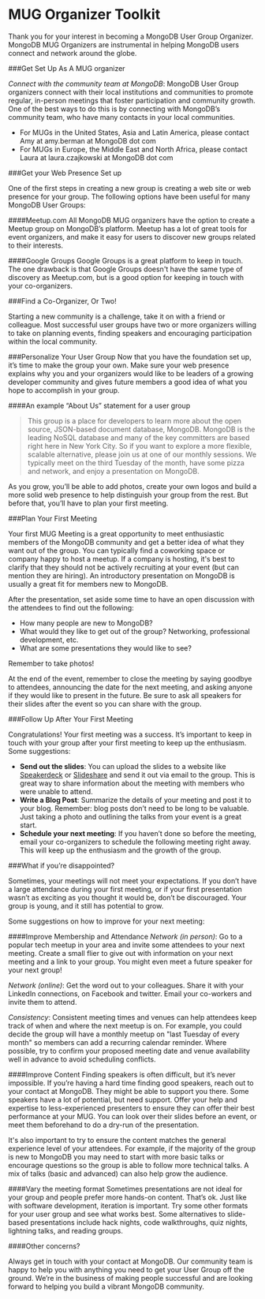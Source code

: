 MUG Organizer Toolkit
====================

Thank you for your interest in becoming a MongoDB User Group Organizer. MongoDB MUG Organizers are instrumental in helping MongoDB users connect and network around the globe.

###Get Set Up As A MUG organizer

*Connect with the community team at MongoDB*:  MongoDB User Group organizers connect with their local institutions and communities to promote regular, in-person meetings that foster participation and community growth. One of the best ways to do this is by connecting with MongoDB’s community team, who have many contacts in your local communities.

* For MUGs in the United States, Asia and Latin America, please contact Amy at amy.berman at MongoDB dot com
* For MUGs in Europe, the Middle East and North Africa, please contact Laura at laura.czajkowski at MongoDB dot com

###Get your Web Presence Set up

One of the first steps in creating a new group is creating a web site or web presence for your group. The following options have been useful for many MongoDB User Groups:

####Meetup.com
All MongoDB MUG organizers have the option to create a Meetup group on MongoDB’s
platform. Meetup has a lot of great tools for event organizers, and make it easy for users to
discover new groups related to their interests.

####Google Groups
Google Groups is a great platform to keep in touch. The one drawback is that Google Groups doesn't have the same type of discovery as Meetup.com, but is a good option for keeping in touch with your co-organizers.

###Find a Co-Organizer, Or Two!

Starting a new community is a challenge, take it on with a friend or colleague. Most successful user groups have two or more organizers willing to take on planning events, finding speakers and encouraging participation within the local community.

###Personalize Your User Group
Now that you have the foundation set up, it’s time to make the group your own. Make sure your web presence explains why you and your organizers would like to be leaders of a growing developer community and gives future members a good idea of what you hope to accomplish in your group.

####An example “About Us” statement for a user group

> This group is a place for developers to learn more about the open source, 
> JSON-based document database, MongoDB. MongoDB is the leading NoSQL database 
> and many of the key committers are based right here in New York City. So if you 
> want to explore a more flexible, scalable alternative, please join us at one of our monthly sessions. 
> We typically meet on the third Tuesday of the month, have some pizza and network, and enjoy a presentation on MongoDB.

As you grow, you’ll be able to add photos, create your own logos and build a more solid web presence to help distinguish your group from the rest. But before that, you’ll have to plan your first meeting.

###Plan Your First Meeting

Your first MUG Meeting is a great opportunity to meet enthusiastic members of the MongoDB community and get a better idea of what they want out of the group. You can typically find a coworking space or company happy to host a meetup. If a company is hosting, it's best to clarify that they should not be actively recruiting at your event (but can mention they are hiring). An introductory presentation on MongoDB is usually a great fit for members new to MongoDB.

After the presentation, set aside some time to have an open discussion with the attendees to find out the following:

 * How many people are new to MongoDB?
 * What would they like to get out of the group? Networking, professional development, etc.
 * What are some presentations they would like to see?

Remember to take photos!

At the end of the event, remember to close the meeting by saying goodbye to attendees, announcing the date for the next meeting, and asking anyone if they would like to present in the future. Be sure to ask all speakers for their slides after the event so you can share with the group.

###Follow Up After Your First Meeting

Congratulations! Your first meeting was a success. It’s important to keep in touch with your group after your first meeting to keep up the enthusiasm. Some suggestions:

* **Send out the slides**: You can upload the slides to a website like [Speakerdeck](https://speakerdeck.com/) or [Slideshare](http://www.slideshare.net/) and send it out via email to the group. This is great way to share information about the meeting with members who were unable to attend.
* **Write a Blog Post**: Summarize the details of your meeting and post it to your blog. Remember: blog posts don’t need to be long to be valuable. Just taking a photo and outlining the talks from your event is a great start.
* **Schedule your next meeting**: If you haven’t done so before the meeting, email your co-organizers to schedule the following meeting right away. This will keep up the enthusiasm and the growth of the group.

###What if you’re disappointed?

Sometimes, your meetings will not meet your expectations. If you don’t have a large attendance during your first meeting, or if your first presentation wasn’t as exciting as you thought it would be, don’t be discouraged. Your group is young, and it still has potential to grow.

Some suggestions on how to improve for your next meeting:

####Improve Membership and Attendance
_Network (in person)_: Go to a popular tech meetup in your area and invite some attendees to your next meeting. Create a small flier to give out with information on your next meeting and a link to your group. You might even meet a future speaker for your next group!

_Network (online)_: Get the word out to your colleagues. Share it with your LinkedIn connections, on Facebook and twitter. Email your co-workers and invite them to attend.

_Consistency_: Consistent meeting times and venues can help attendees keep track of when and where the next meetup is on.  For example, you could decide the group will have a monthly meetup on "last Tuesday of every month" so members can add a recurring calendar reminder.  Where possible, try to confirm your proposed meeting date and venue availability well in advance to avoid scheduling conflicts.

####Improve Content
Finding speakers is often difficult, but it’s never impossible. If you’re having a hard time finding good speakers, reach out to your contact at MongoDB. They might be able to support you there.
Some speakers have a lot of potential, but need support. Offer your help and expertise to less-experienced presenters to ensure they can offer their best performance at your MUG. You can look over their slides before an event, or meet them beforehand to do a dry-run of the presentation.

It's also important to try to ensure the content matches the general experience level of your attendees.  For example, if the majority of the group is new to MongoDB you may need to start with more basic talks or encourage questions so the group is able to follow more technical talks.  A mix of talks (basic and advanced) can also help grow the audience.

####Vary the meeting format
Sometimes presentations are not ideal for your group and people prefer more hands-on content. That’s ok. Just like with software development, iteration is important. Try some other formats for your user group and see what works best.  Some alternatives to slide-based presentations include hack nights, code walkthroughs, quiz nights, lightning talks, and reading groups.

####Other concerns?

Always get in touch with your contact at MongoDB. Our community team is happy to help you with anything you need to get your User Group off the ground. We’re in the business of making people successful and are looking forward to helping you build a vibrant MongoDB community.
